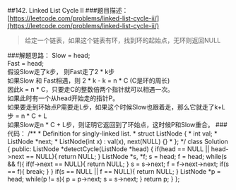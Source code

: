 ##142. Linked List Cycle II
###题目描述：[https://leetcode.com/problems/linked-list-cycle-ii/](https://leetcode.com/problems/linked-list-cycle-ii/)
> 给定一个链表，如果这个链表有环，找到环的起始点，无环则返回NULL

###解题思路：
Slow = head;  
Fast = head;   
假设Slow走了k步， 则Fast走了2 * k步    
如果Slow 和 Fast相遇，则 2 * k - k = n * C (C是环的周长)    
因此k = n * C，只要走C的整数倍两个指针就可以相遇一次。    
如果此时有一个从head开始走的指针P。    
如果要走到环始点P需要走L步，如果这个时候Slow也跟着走，那么它就走了k+L步 = n * C + L    
如果Slow走n * C + L步，则证明它返回到了环始点，这时候P和Slow重合。
###代码：
	/**
	 * Definition for singly-linked list.
	 * struct ListNode {
	 *     int val;
	 *     ListNode *next;
	 *     ListNode(int x) : val(x), next(NULL) {}
	 * };
	 */
	class Solution {
	public:
	    ListNode *detectCycle(ListNode *head) {
	        if(head == NULL || head->next == NULL){
	            return NULL;
	        }
	        ListNode *s, *f;
	        s = head;
	        f = head;
	        while(s && f){
	            if(f->next == NULL){
	               return NULL;
	            }
	            s = s->next;
	            f = f->next->next;
	            if(s == f){
	                break;
	            }
	        }
	        if(s == NULL || f == NULL){
	            return NULL;
	        }
	        ListNode *p = head;
	        while(p != s){
	            p = p->next;
	            s = s->next;
	        }
	        return p;
	    }
	};